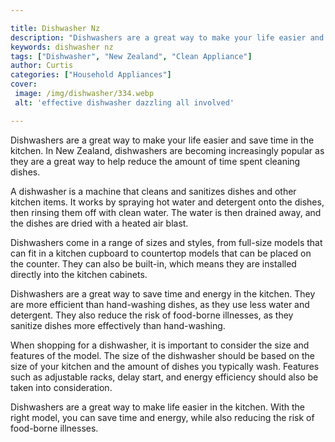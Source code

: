 ```yaml
---

title: Dishwasher Nz
description: "Dishwashers are a great way to make your life easier and save time in the kitchen. In New Zealand, dishwashers are becoming increa...keep going and find out"
keywords: dishwasher nz
tags: ["Dishwasher", "New Zealand", "Clean Appliance"]
author: Curtis
categories: ["Household Appliances"]
cover: 
 image: /img/dishwasher/334.webp
 alt: 'effective dishwasher dazzling all involved'

---
```


Dishwashers are a great way to make your life easier and save time in the kitchen. In New Zealand, dishwashers are becoming increasingly popular as they are a great way to help reduce the amount of time spent cleaning dishes.

A dishwasher is a machine that cleans and sanitizes dishes and other kitchen items. It works by spraying hot water and detergent onto the dishes, then rinsing them off with clean water. The water is then drained away, and the dishes are dried with a heated air blast.

Dishwashers come in a range of sizes and styles, from full-size models that can fit in a kitchen cupboard to countertop models that can be placed on the counter. They can also be built-in, which means they are installed directly into the kitchen cabinets.

Dishwashers are a great way to save time and energy in the kitchen. They are more efficient than hand-washing dishes, as they use less water and detergent. They also reduce the risk of food-borne illnesses, as they sanitize dishes more effectively than hand-washing.

When shopping for a dishwasher, it is important to consider the size and features of the model. The size of the dishwasher should be based on the size of your kitchen and the amount of dishes you typically wash. Features such as adjustable racks, delay start, and energy efficiency should also be taken into consideration.

Dishwashers are a great way to make life easier in the kitchen. With the right model, you can save time and energy, while also reducing the risk of food-borne illnesses.
